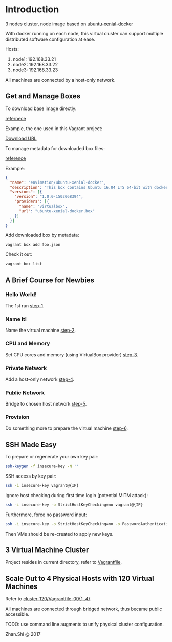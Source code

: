 # Introduction

3 nodes cluster, node image based on [ubuntu-xenial-docker](https://app.vagrantup.com/envimation/boxes/ubuntu-xenial-docker)

With docker running on each node, this virtual cluster can support multiple distributed software configuration at ease.

Hosts:

1. node1: 192.168.33.21
2. node2: 192.168.33.22
3. node3: 192.168.33.23

All machines are connected by a host-only network.

## Get and Manage Boxes

To download base image directly:

[refernece](https://stackoverflow.com/questions/24958110/download-vagrant-box-from-vagrantcloud-com)

Example, the one used in this Vagrant project:

[Download URL](https://app.vagrantup.com/envimation/boxes/ubuntu-xenial-docker/versions/1.0.0-1502068394/providers/virtualbox.box)

To manage metadata for downloaded box files:

[reference](https://stackoverflow.com/questions/32607741/vagrant-setup-virtualbox-name-with-box-version-from-json-file)

Example:

```json
{
  "name": "envimation/ubuntu-xenial-docker",
  "description": "This box contains Ubuntu 16.04 LTS 64-bit with docker.",
  "versions": [{
    "version": "1.0.0-1502068394",
    "providers": [{
      "name": "virtualbox",
      "url": "ubuntu-xenial-docker.box"
    }]
  }]
}
```

Add downloaded box by metadata:

```bash
vagrant box add foo.json
```

Check it out:

```bash
vagrant box list
```

## A Brief Course for Newbies

### Hello World!

The 1st run [step-1](course/step-1/README.md).

### Name it!

Name the virtual machine [step-2](course/step-2/README.md).

### CPU and Memory

Set CPU cores and memory (using VirtualBox provider) [step-3](course/step-3/README.md).

### Private Network

Add a host-only network [step-4](course/step-4/README.md).

### Public Network

Bridge to chosen host network [step-5](course/step-5/README.md).

### Provision

Do something more to prepare the virtual machine [step-6](course/step-6/README.md).

## SSH Made Easy

To prepare or regenerate your own key pair:

```bash
ssh-keygen -f insecure-key -N ''
```

SSH access by key pair:

```bash
ssh -i insecure-key vagrant@{IP}
```

Ignore host checking during first time login (potential MITM attack):

```bash
ssh -i insecure-key -o StrictHostKeyChecking=no vagrant@{IP}
```

Furthermore, force no password input:

```bash
ssh -i insecure-key -o StrictHostKeyChecking=no -o PasswordAuthentication=no vagrant@{IP}
```

Then VMs should be re-created to apply new keys.

## 3 Virtual Machine Cluster

Project resides in current directory, refer to [Vagrantfile](./Vagrantfile).

## Scale Out to 4 Physical Hosts with 120 Virtual Machines

Refer to [cluster-120/Vagrantfile-00{1..4}](cluster/).

All machines are connected through bridged network, thus became public accessible.

TODO: use command line augments to unify physical cluster configuration.

Zhan.Shi @ 2017
